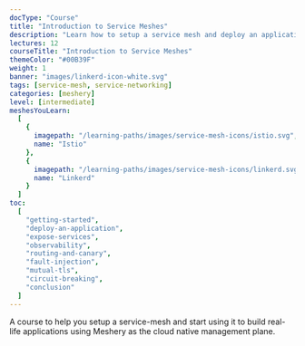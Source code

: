 ```yaml
---
docType: "Course"
title: "Introduction to Service Meshes"
description: "Learn how to setup a service mesh and deploy an application using it."
lectures: 12
courseTitle: "Introduction to Service Meshes"
themeColor: "#00B39F"
weight: 1
banner: "images/linkerd-icon-white.svg"
tags: [service-mesh, service-networking]
categories: [meshery]
level: [intermediate]
meshesYouLearn:
  [
    {
      imagepath: "/learning-paths/images/service-mesh-icons/istio.svg",
      name: "Istio"
    },
    {
      imagepath: "/learning-paths/images/service-mesh-icons/linkerd.svg",
      name: "Linkerd"
    }
  ]
toc:
  [
    "getting-started",
    "deploy-an-application",
    "expose-services",
    "observability",
    "routing-and-canary",
    "fault-injection",
    "mutual-tls",
    "circuit-breaking",
    "conclusion"
  ]
---
```


A course to help you setup a service-mesh and start using it to build real-life applications using Meshery
as the cloud native management plane.
